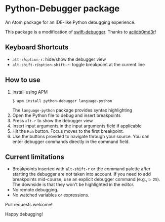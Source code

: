 # Python-Debugger package

An Atom package for an IDE-like Python debugging experience.

This package is a modification of [swift-debugger](https://atom.io/packages/swift-debugger). Thanks to [aciidb0md3r](https://atom.io/users/aciidb0mb3r)!

## Keyboard Shortcuts

- `alt-r`/`option-r`: hide/show the debugger view
- `alt-shift-r`/`option-shift-r`: toggle breakpoint at the current line

## How to use

1. Install using APM
    ```
    $ apm install python-debugger language-python
    ```
    The `language-python` package provides syntax highlighting
2. Open the Python file to debug and insert breakpoints
3. Press `alt-r` to show the debugger view
4. Insert input arguments in the input arguments field if applicable
5. Hit the `Run` button. Focus moves to the first breakpoint.
6. Use the buttons provided to navigate through your source. You can enter debugger commands directly in the command field.

## Current limitations

- Breakpoints inserted with `alt-shift-r` or the command palette after starting the debugger are not taken into account. If you need to add breakpoints mid-course, use an explicit debugger command (e.g., `b 25`). The downside is that they won't be highlighted in the editor.
- No remote debugging.
- No watched variables or expressions.

Pull requests welcome!

Happy debugging!
